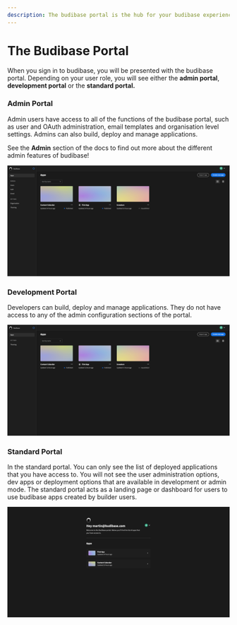 ```yaml
---
description: The budibase portal is the hub for your budibase experience.
---
```


# The Budibase Portal

When you sign in to budibase, you will be presented with the budibase portal. Depending on your user role, you will see either the **admin portal**, **development portal** or the **standard portal.**

### Admin Portal

Admin users have access to all of the functions of the budibase portal, such as user and OAuth administration, email templates and organisation level settings. Admins can also build, deploy and manage applications.

See the **Admin** section of the docs to find out more about the different admin features of budibase!

![Budibase Admin Portal](../.gitbook/assets/screenshot-2021-05-25-at-08.06.29.png)

### Development Portal

Developers can build, deploy and manage applications. They do not have access to any of the admin configuration sections of the portal. 

![The Development Portal](../.gitbook/assets/screenshot-2021-05-25-at-08.10.36.png)

### Standard Portal

In the standard portal. You can only see the list of deployed applications that you have access to. You will not see the user administration options, dev apps or deployment options that are available in development or admin mode. The standard portal acts as a landing page or dashboard for users to use budibase apps created by builder users.

![Budibase Standard Portal](../.gitbook/assets/screenshot-2021-05-25-at-07.41.11.png)

